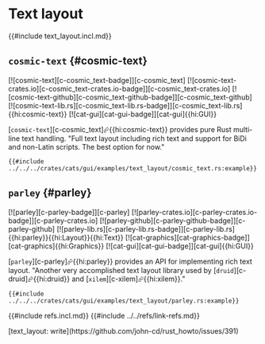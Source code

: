 # Text layout

{{#include text_layout.incl.md}}

## `cosmic-text` {#cosmic-text}

[![cosmic-text][c-cosmic_text-badge]][c-cosmic_text] [![cosmic-text-crates.io][c-cosmic_text-crates.io-badge]][c-cosmic_text-crates.io] [![cosmic-text-github][c-cosmic_text-github-badge]][c-cosmic_text-github] [![cosmic-text-lib.rs][c-cosmic_text-lib.rs-badge]][c-cosmic_text-lib.rs]{{hi:cosmic-text}} [![cat-gui][cat-gui-badge]][cat-gui]{{hi:GUI}}

[`cosmic-text`][c-cosmic_text]⮳{{hi:cosmic-text}} provides pure Rust multi-line text handling. "Full text layout including rich text and support for BiDi and non-Latin scripts. The best option for now."

```rust,editable
{{#include ../../../crates/cats/gui/examples/text_layout/cosmic_text.rs:example}}
```

## `parley` {#parley}

[![parley][c-parley-badge]][c-parley] [![parley-crates.io][c-parley-crates.io-badge]][c-parley-crates.io] [![parley-github][c-parley-github-badge]][c-parley-github] [![parley-lib.rs][c-parley-lib.rs-badge]][c-parley-lib.rs]{{hi:parley}}{{hi:Layout}}{{hi:Text}} [![cat-graphics][cat-graphics-badge]][cat-graphics]{{hi:Graphics}} [![cat-gui][cat-gui-badge]][cat-gui]{{hi:GUI}}

[`parley`][c-parley]⮳{{hi:parley}} provides an API for implementing rich text layout. "Another very accomplished text layout library used by [`druid`][c-druid]⮳{{hi:druid}} and [`xilem`][c-xilem]⮳{{hi:xilem}}."

```rust,editable
{{#include ../../../crates/cats/gui/examples/text_layout/parley.rs:example}}
```

{{#include refs.incl.md}}
{{#include ../../refs/link-refs.md}}

<div class="hidden">
[text_layout: write](https://github.com/john-cd/rust_howto/issues/391)

</div>
